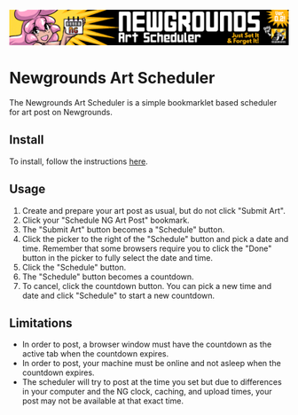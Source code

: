 ![Newgrounds Art Scheduler](https://raw.githubusercontent.com/trevorjay/ng-art-scheduler/main/bondi_newgrounds_art_scheduler_large.png)

# Newgrounds Art Scheduler

The Newgrounds Art Scheduler is a simple bookmarklet based scheduler for art post on Newgrounds. 

## Install

To install, follow the instructions [here](https://raw.githack.com/trevorjay/ng-art-scheduler/main/install.html).

## Usage

1) Create and prepare your art post as usual, but do not click "Submit Art".
2) Click your "Schedule NG Art Post" bookmark.
3) The "Submit Art" button becomes a "Schedule" button.
4) Click the picker to the right of the "Schedule" button and pick a date and time. Remember that some browsers require you to click the "Done" button in the picker to fully select the date and time.
5) Click the "Schedule" button.
6) The "Schedule" button becomes a countdown.
7) To cancel, click the countdown button. You can pick a new time and date and click "Schedule" to start a new countdown.

## Limitations

* In order to post, a browser window must have the countdown as the active tab when the countdown expires.
* In order to post, your machine must be online and not asleep when the countdown expires.
* The scheduler will try to post at the time you set but due to differences in your computer and the NG clock, caching, and upload times, your post may not be available at that exact time.
